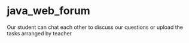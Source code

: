# java_web_forum
Our student can chat each other to discuss our questions or upload the tasks arranged by teacher
